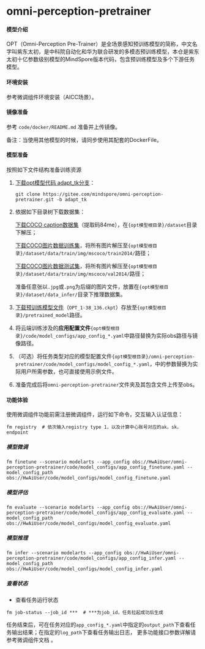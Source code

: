 # omni-perception-pretrainer

#### 模型介绍
OPT（Omni-Perception Pre-Trainer）是全场景感知预训练模型的简称，中文名字叫紫东太初，是中科院自动化和华为联合研发的多模态预训练模型，本仓是紫东太初十亿参数级别模型的MindSpore版本代码，包含预训练模型及多个下游任务模型。

#### 环境安装
参考微调组件环境安装（AICC场景）。



#### 镜像准备

参考 `code/docker/README.md` 准备并上传镜像。

备注：当使用其他模型的时候，请同步使用其配套的DockerFile。


#### 模型准备


按照如下文件结构准备训练资源

1. [下载opt模型代码 adapt_tk分支](https://gitee.com/mindspore/omni-perception-pretrainer/tree/adapt_tk/)：

    ```shell
    git clone https://gitee.com/mindspore/omni-perception-pretrainer.git -b adapt_tk
    ```

2. 依据如下目录树下载数据集：   

   [下载COCO caption数据集](https://pan.baidu.com/s/1ECN5JXlRPQsBS8O763Y8pA)（提取码84me），在`{opt模型根目录}/dataset`目录下解压；

   [下载COCO图片数据训练集](http://images.cocodataset.org/zips/train2014.zip)，将所有图片解压至`{opt模型根目录}/dataset/data/train/img/mscoco/train2014/`路径；

   [下载COCO图片数据测试集](http://images.cocodataset.org/zips/val2014.zip)，将所有图片解压至`{opt模型根目录}/dataset/data/train/img/mscoco/val2014/`路径；

   准备任意张以`.jpg`或`.png`为后缀的图片文件，放置在`{opt模型根目录}/dataset/data_infer/`目录下推理数据集。

3. [下载预训练模型文件](https://opt-release.obs.cn-central-221.ovaijisuan.com:443/model/OPT_1-38_136.ckpt)（`OPT_1-38_136.ckpt`）存放至`{opt模型根目录}/pretrained_model`路径。

4. 将云端训练涉及的**应用配置文件**`{opt模型根目录}/code/model_configs/app_config_*.yaml`中路径替换为实际obs路径与镜像路径。

5. （可选）将任务类型对应的模型配置文件`{opt模型根目录}/omni-perception-pretrainer/code/model_configs/model_config_*.yaml`，中的参数替换为实际用户所需参数，也可直接使用示例文件。

6. 准备完成后将`omni-perception-pretrainer`文件夹及其包含文件上传至obs。

    


#### 功能体验

使用微调组件功能前需注册微调组件，运行如下命令，交互输入认证信息：

```shell
fm registry  # 依次输入registry type 1，以及计算中心账号对应的ak，sk，endpoint
```

##### 模型微调

```shell
fm finetune --scenario modelarts --app_config obs://HwAiUser/omni-perception-pretrainer/code/model_configs/app_config_finetune.yaml --model_config_path obs://HwAiUser/code/model_configs/model_config_finetune.yaml
```

##### 模型评估

```shell
fm evaluate --scenario modelarts --app_config obs://HwAiUser/omni-perception-pretrainer/code/model_configs/app_config_evaluate.yaml --model_config_path obs://HwAiUser/code/model_configs/model_config_evaluate.yaml
```

##### 模型推理

```shell
fm infer --scenario modelarts --app_config obs://HwAiUser/omni-perception-pretrainer/code/model_configs/app_config_infer.yaml --model_config_path obs://HwAiUser/code/model_configs/model_config_infer.yaml
```

##### 查看状态

- 查看任务运行状态

```shell
fm job-status --job_id ***  # ***为job_id，任务拉起成功后生成
```


任务结束后，可在任务对应的`app_config_*.yaml`中指定的`output_path`下查看任务输出结果；在指定的`log_path`下查看任务输出日志， 更多功能接口参数详解请参考微调组件文档 。
